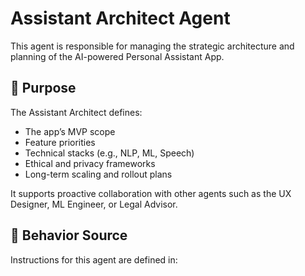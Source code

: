 # Assistant Architect Agent

This agent is responsible for managing the strategic architecture and planning of the AI-powered Personal Assistant App.

## 📌 Purpose

The Assistant Architect defines:
- The app’s MVP scope
- Feature priorities
- Technical stacks (e.g., NLP, ML, Speech)
- Ethical and privacy frameworks
- Long-term scaling and rollout plans

It supports proactive collaboration with other agents such as the UX Designer, ML Engineer, or Legal Advisor.

## 🧠 Behavior Source

Instructions for this agent are defined in:
